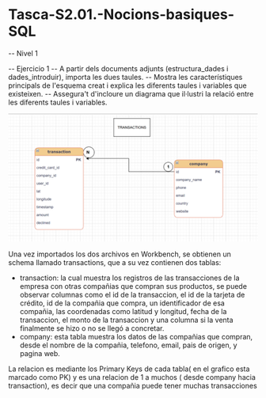 # Tasca-S2.01.-Nocions-basiques-SQL

-- Nivel 1

-- Ejercicio 1
-- A partir dels documents adjunts (estructura_dades i dades_introduir), importa les dues taules.
-- Mostra les característiques principals de l'esquema creat i explica les diferents taules i variables que existeixen.
-- Assegura't d'incloure un diagrama que il·lustri la relació entre les diferents taules i variables. 

![](https://github.com/jettkike/Tasca-S2.01.-Nocions-basiques-SQL/blob/main/Captura%20de%20pantalla%202025-05-05%20180226.png)

Una vez importados los dos archivos en Workbench, se obtienen un schema llamado transactions, que a su vez contienen dos tablas:
- transaction: la cual muestra los registros de las transacciones de la empresa con otras compañias que compran sus productos, se puede observar columnas como el id de la transaccion, el id de la tarjeta de crédito, id de la compañia que compra, un identificador de esa compañia, las coordenadas como latitud y longitud, fecha de la transaccion, el monto de la transaccion y una columna si la venta finalmente se hizo o no se llegó a concretar.
- company: esta tabla muestra los datos de las compañias que compran, desde el nombre de la compañia, telefono, email, pais de origen, y pagina web.

La relacion es mediante los Primary Keys de cada tabla( en el grafico esta marcado como PK) y es una relacion de 1 a muchos ( desde company hacia transaction), es decir que una compañia puede tener muchas transacciones
